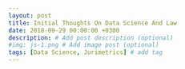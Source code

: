 ```yaml
---
layout: post
title: Initial Thoughts On Data Science And Law
date: 2018-09-29 00:00:00 +0300
description: # Add post description (optional)
#img: js-1.png # Add image post (optional)
tags: [Data Science, Jurimetrics] # add tag
---
```

